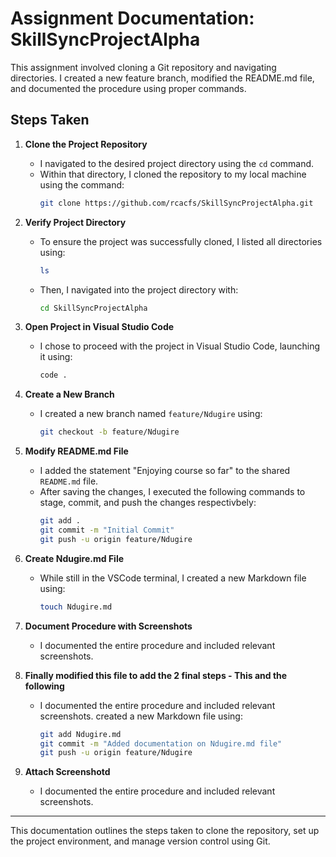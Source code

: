 # Assignment Documentation: SkillSyncProjectAlpha

This assignment involved cloning a Git repository and navigating directories. I created a new feature branch, modified the README.md file, and documented the procedure using proper commands.

## Steps Taken

1. **Clone the Project Repository**
   - I navigated to the desired project directory using the `cd` command.
   - Within that directory, I cloned the repository to my local machine using the command:
     ```sh
     git clone https://github.com/rcacfs/SkillSyncProjectAlpha.git
     ```

2. **Verify Project Directory**
   - To ensure the project was successfully cloned, I listed all directories using:
     ```sh
     ls
     ```
   - Then, I navigated into the project directory with:
     ```sh
     cd SkillSyncProjectAlpha
     ```

3. **Open Project in Visual Studio Code**
   - I chose to proceed with the project in Visual Studio Code, launching it using:
     ```sh
     code .
     ```

4. **Create a New Branch**
   - I created a new branch named `feature/Ndugire` using:
     ```sh
     git checkout -b feature/Ndugire
     ```

5. **Modify README.md File**
   - I added the statement "Enjoying course so far" to the shared `README.md` file.
   - After saving the changes, I executed the following commands to stage, commit, and push the changes respectivbely:
     ```sh
     git add .
     git commit -m "Initial Commit"
     git push -u origin feature/Ndugire
     ```

6. **Create Ndugire.md File**
   - While still in the VSCode terminal, I created a new Markdown file using:
     ```sh
     touch Ndugire.md
     ```

7. **Document Procedure with Screenshots**
   - I documented the entire procedure and included relevant screenshots.

8. **Finally modified this file to add the 2 final steps - This and the following**
   - I documented the entire procedure and included relevant screenshots.
   created a new Markdown file using:
     ```sh
     git add Ndugire.md
     git commit -m "Added documentation on Ndugire.md file"
     git push -u origin feature/Ndugire
     ```

9. **Attach Screenshotd**
   - I documented the entire procedure and included relevant screenshots.

---

This documentation outlines the steps taken to clone the repository, set up the project environment, and manage version control using Git.
